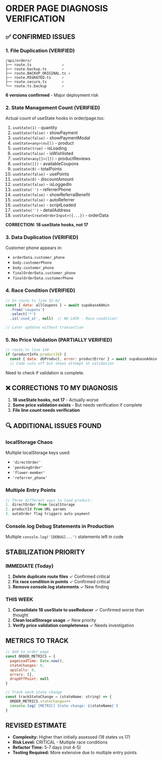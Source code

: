 # ORDER PAGE DIAGNOSIS VERIFICATION

## ✅ CONFIRMED ISSUES

### 1. File Duplication (VERIFIED)
```
/api/orders/
├── route.ts              ✓
├── route.backup.ts       ✓
├── route.BACKUP_ORIGINAL.ts ✓
├── route.MIGRATED.ts     ✓
├── route.secure.ts       ✓
└── route.ts.backup       ✓
```
**6 versions confirmed** - Major deployment risk

### 2. State Management Count (VERIFIED)
Actual count of useState hooks in order/page.tsx:
1. `useState(1)` - quantity
2. `useState(false)` - showPayment
3. `useState(false)` - showPaymentModal  
4. `useState<any>(null)` - product
5. `useState(true)` - isLoading
6. `useState(false)` - isWishlisted
7. `useState<any[]>([])` - productReviews
8. `useState([])` - availableCoupons
9. `useState(0)` - totalPoints
10. `useState(false)` - usePoints
11. `useState(0)` - discountAmount
12. `useState(false)` - isLoggedIn
13. `useState('')` - referrerPhone
14. `useState(false)` - showReferralBenefit
15. `useState(false)` - autoReferrer
16. `useState(false)` - scriptLoaded
17. `useState('')` - detailAddress
18. `useState<CreateOrderInput>({...})` - orderData

**CORRECTION: 18 useState hooks, not 17**

### 3. Data Duplication (VERIFIED)
Customer phone appears in:
- `orderData.customer_phone`
- `body.customerPhone`
- `body.customer_phone`
- `finalOrderData.customer_phone`
- `finalOrderData.customerPhone`

### 4. Race Condition (VERIFIED)
```javascript
// In route.ts line 52-62
const { data: allCoupons } = await supabaseAdmin
  .from('coupons')
  .select('*')
  .is('used_at', null)  // NO LOCK - Race condition!

// Later updates without transaction
```

### 5. No Price Validation (PARTIALLY VERIFIED)
```javascript
// route.ts line 149
if (productInfo.productId) {
  const { data: dbProduct, error: productError } = await supabaseAdmin
  // Code cuts off but shows attempt at validation
```
Need to check if validation is complete.

## ❌ CORRECTIONS TO MY DIAGNOSIS

1. **18 useState hooks, not 17** - Actually worse
2. **Some price validation exists** - But needs verification if complete
3. **File line count needs verification**

## 🔍 ADDITIONAL ISSUES FOUND

### localStorage Chaos
Multiple localStorage keys used:
- `'directOrder'`
- `'pendingOrder'`
- `'flower-member'`
- `'referrer_phone'`

### Multiple Entry Points
```javascript
// Three different ways to load product:
1. directOrder from localStorage
2. productId from URL params
3. autoOrder flag triggers auto-payment
```

### Console.log Debug Statements in Production
Multiple `console.log('[DEBUG]...')` statements left in code

## STABILIZATION PRIORITY

### IMMEDIATE (Today)
1. **Delete duplicate route files** ✓ Confirmed critical
2. **Fix race condition in points** ✓ Confirmed critical
3. **Remove console.log statements** ✓ New finding

### THIS WEEK
1. **Consolidate 18 useState to useReducer** ✓ Confirmed worse than thought
2. **Clean localStorage usage** ✓ New priority
3. **Verify price validation completeness** ✓ Needs investigation

## METRICS TO TRACK

```javascript
// Add to order page
const ORDER_METRICS = {
  pageLoadTime: Date.now(),
  stateChanges: 0,
  apiCalls: 0,
  errors: [],
  dropOffPoint: null
}

// Track each state change
const trackStateChange = (stateName: string) => {
  ORDER_METRICS.stateChanges++
  console.log(`[METRIC] State change: ${stateName}`)
}
```

## REVISED ESTIMATE

- **Complexity:** Higher than initially assessed (18 states vs 17)
- **Risk Level:** CRITICAL - Multiple race conditions
- **Refactor Time:** 5-7 days (not 4-5)
- **Testing Required:** More extensive due to multiple entry points
